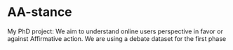 # AA-stance
My PhD project: We aim to understand online users perspective in favor or against Affirmative action. We are using a debate dataset for the first phase
